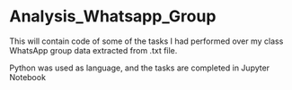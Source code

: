# Analysis_Whatsapp_Group
This will contain code of some of the tasks I had performed over my class WhatsApp group data extracted from .txt file. 

Python was used as language, and the tasks are completed in Jupyter Notebook

